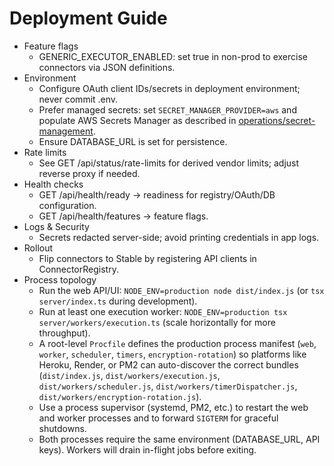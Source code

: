 # Deployment Guide

- Feature flags
  - GENERIC_EXECUTOR_ENABLED: set true in non-prod to exercise connectors via JSON definitions.
- Environment
  - Configure OAuth client IDs/secrets in deployment environment; never commit .env.
  - Prefer managed secrets: set `SECRET_MANAGER_PROVIDER=aws` and populate AWS Secrets Manager as described in [operations/secret-management](./operations/secret-management.md).
  - Ensure DATABASE_URL is set for persistence.
- Rate limits
  - See GET /api/status/rate-limits for derived vendor limits; adjust reverse proxy if needed.
- Health checks
  - GET /api/health/ready → readiness for registry/OAuth/DB configuration.
  - GET /api/health/features → feature flags.
- Logs & Security
  - Secrets redacted server-side; avoid printing credentials in app logs.
- Rollout
  - Flip connectors to Stable by registering API clients in ConnectorRegistry.
- Process topology
  - Run the web API/UI: `NODE_ENV=production node dist/index.js` (or `tsx server/index.ts` during development).
  - Run at least one execution worker: `NODE_ENV=production tsx server/workers/execution.ts` (scale horizontally for more throughput).
  - A root-level `Procfile` defines the production process manifest (`web`, `worker`, `scheduler`, `timers`, `encryption-rotation`) so platforms like Heroku, Render, or PM2 can auto-discover the correct bundles (`dist/index.js`, `dist/workers/execution.js`, `dist/workers/scheduler.js`, `dist/workers/timerDispatcher.js`, `dist/workers/encryption-rotation.js`).
  - Use a process supervisor (systemd, PM2, etc.) to restart the web and worker processes and to forward `SIGTERM` for graceful shutdowns.
  - Both processes require the same environment (DATABASE_URL, API keys). Workers will drain in-flight jobs before exiting.
